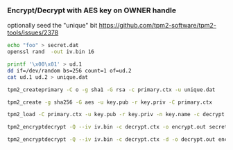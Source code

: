 ### Encrypt/Decrypt with AES key on OWNER handle

optionally seed the "unique" bit
https://github.com/tpm2-software/tpm2-tools/issues/2378


```bash
echo "foo" > secret.dat
openssl rand  -out iv.bin 16

printf '\x00\x01' > ud.1
dd if=/dev/random bs=256 count=1 of=ud.2
cat ud.1 ud.2 > unique.dat

tpm2_createprimary -C o -g sha1 -G rsa -c primary.ctx -u unique.dat

tpm2_create -g sha256 -G aes -u key.pub -r key.priv -C primary.ctx

tpm2_load -C primary.ctx -u key.pub -r key.priv -n key.name -c decrypt.ctx

tpm2_encryptdecrypt -Q --iv iv.bin -c decrypt.ctx -o encrypt.out secret.dat

tpm2_encryptdecrypt -Q --iv iv.bin -c decrypt.ctx -d -o decrypt.out encrypt.out
```